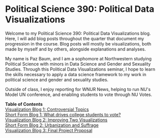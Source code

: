 # Political Science 390: Political Data Visualizations

Welcome to my Political Science 390: Political Data Visualizations blog. Here, I will add blog posts throughout the quarter that document my progression in the course. Blog posts will mostly be visualizations, both made by myself and by others, alongside explanations and analyses.

My name is Paz Baum, and I am a sophomore at Northwestern studying Political Science with minors in Data Science and Gender and Sexuality Studies. Through this Political Data Visualizations seminar, I hope to learn the skills necessary to apply a data science framework to my work in political science and gender and sexuality studies.

Outside of class, I enjoy reporting for WNUR News, helping to run NU's Model UN conference, and enabling students to vote through NU Votes.

**Table of Contents** <br>
[Visualization Blog 1: Controversial Topics](visualization_blog_1.md) <br>
[Short Form Blog 1: What drives college students to vote?](short_form_blog_1.md) <br>
[Visualization Blog 2: Improving Two Visualizations](visualization_blog_2.md) <br>
[Short Form Blog 2: Urbanization and Suffrage](short_form_blog_2.md) <br>
[Visualization Blog 3: Final Project Proposal](visualization_blog_3.md)
